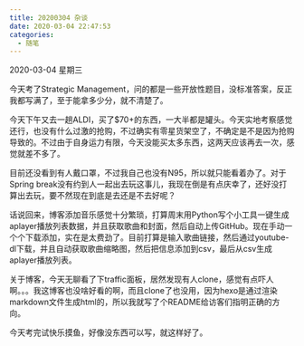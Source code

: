 ```yaml
---
title: 20200304 杂谈
date: 2020-03-04 22:47:53
categories:
  - 随笔
---
```

2020-03-04 星期三

今天考了Strategic Management，问的都是一些开放性题目，没标准答案，反正我都写满了，至于能拿多少分，就不清楚了。

今天下午又去一趟ALDI，买了$70+的东西，一大半都是罐头。今天实地考察感觉还行，也没有什么过激的抢购，不过确实有零星货架空了，不确定是不是因为抢购导致的。不过由于自身运力有限，今天没能买太多东西，这两天应该再去一次，感觉就差不多了。

目前还没看到有人戴口罩，不过我自己也没有N95，所以就只能看着办了。对于Spring break没有约到人一起出去玩这事儿，我现在倒是有点庆幸了，还好没打算出去玩，要不然现在到底是去还是不去好呢？

话说回来，博客添加音乐感觉十分繁琐，打算周末用Python写个小工具一键生成aplayer播放列表数据，并且获取歌曲和封面，然后自动上传GitHub。现在手动一个个下载添加，实在是太费劲了。目前打算是输入歌曲链接，然后通过youtube-dl下载，并且自动获取歌曲缩略图，然后把信息添加到csv，最后从csv生成aplayer播放列表。

关于博客，今天无聊看了下traffic面板，居然发现有人clone，感觉有点吓人啊。。。我这博客也没啥好看的啊，而且clone了也没用，因为hexo是通过渲染markdown文件生成html的，所以我就写了个README给访客们指明正确的方向。

今天考完试快乐摸鱼，好像没东西可以写，就这样好了。